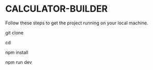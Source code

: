# CALCULATOR-BUILDER


Follow these steps to get the project running on your local machine.


git clone <your-repository-link>

cd <project-folder>

npm install

npm run dev
